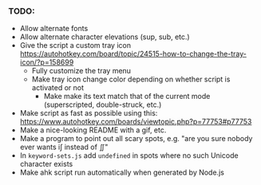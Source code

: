 ### TODO:
- Allow alternate fonts
- Allow alternate character elevations (sup, sub, etc.)
- Give the script a custom tray icon https://autohotkey.com/board/topic/24515-how-to-change-the-tray-icon/?p=158699
  - Fully customize the tray menu
  - Make tray icon change color depending on whether script is activated or not
    - Make make its text match that of the current mode (superscripted, double-struck, etc.)
- Make script as fast as possible using this: https://www.autohotkey.com/boards/viewtopic.php?p=77753#p77753
- Make a nice-looking README with a gif, etc.
- Make a program to point out all scary spots, e.g. "are you sure nobody ever wants i∫ instead of ∬"
- In `keyword-sets.js` add `undefined` in spots where no such Unicode character exists
- Make ahk script run automatically when generated by Node.js